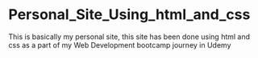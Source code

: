 # Personal_Site_Using_html_and_css
This is basically my personal site, this site has been done using html and css as a part of my Web Development bootcamp journey in Udemy
